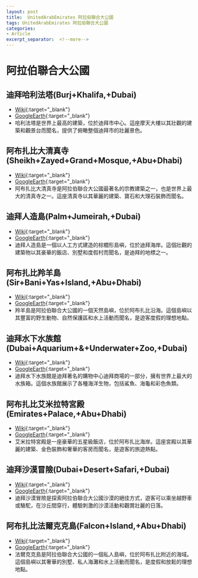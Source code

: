 ```yaml
---
layout: post
title:  UnitedArabEmirates 阿拉伯聯合大公國
tags: UnitedArabEmirates 阿拉伯聯合大公國 
categories:
- Article
excerpt_separator:  <!--more-->
---
```

# 阿拉伯聯合大公國
## 迪拜哈利法塔(Burj+Khalifa,+Dubai)
- [Wiki](https://zh.wikipedia.org/w/index.php?search=Burj+Khalifa,+Dubai "Wiki"){:target="_blank"} 
- [GoogleEarth](https://earth.google.com/web/search/Burj+Khalifa,+Dubai "GoogleEarth"){:target="_blank"} 
- 哈利法塔是世界上最高的建築，位於迪拜市中心。這座摩天大樓以其壯觀的建築和觀景台而聞名，提供了俯瞰整個迪拜市的壯麗景色。

## 阿布扎比大清真寺(Sheikh+Zayed+Grand+Mosque,+Abu+Dhabi)
- [Wiki](https://zh.wikipedia.org/w/index.php?search=Sheikh+Zayed+Grand+Mosque,+Abu+Dhabi "Wiki"){:target="_blank"} 
- [GoogleEarth](https://earth.google.com/web/search/Sheikh+Zayed+Grand+Mosque,+Abu+Dhabi "GoogleEarth"){:target="_blank"} 
- 阿布扎比大清真寺是阿拉伯聯合大公國最著名的宗教建築之一，也是世界上最大的清真寺之一。這座清真寺以其華麗的建築、寶石和大理石裝飾而聞名。

## 迪拜人造島(Palm+Jumeirah,+Dubai)
- [Wiki](https://zh.wikipedia.org/w/index.php?search=Palm+Jumeirah,+Dubai "Wiki"){:target="_blank"} 
- [GoogleEarth](https://earth.google.com/web/search/Palm+Jumeirah,+Dubai "GoogleEarth"){:target="_blank"} 
- 迪拜人造島是一個以人工方式建造的棕櫚形島嶼，位於迪拜海岸。這個壯觀的建築物以其豪華的飯店、別墅和度假村而聞名，是迪拜的地標之一。

## 阿布扎比羚羊島(Sir+Bani+Yas+Island,+Abu+Dhabi)
- [Wiki](https://zh.wikipedia.org/w/index.php?search=Sir+Bani+Yas+Island,+Abu+Dhabi "Wiki"){:target="_blank"} 
- [GoogleEarth](https://earth.google.com/web/search/Sir+Bani+Yas+Island,+Abu+Dhabi "GoogleEarth"){:target="_blank"} 
- 羚羊島是阿拉伯聯合大公國的一個天然島嶼，位於阿布扎比沿海。這個島嶼以其豐富的野生動物、自然保護區和水上活動而聞名，是遊客度假的理想地點。

## 迪拜水下水族館(Dubai+Aquarium+&+Underwater+Zoo,+Dubai)
- [Wiki](https://zh.wikipedia.org/w/index.php?search=Dubai+Aquarium+&+Underwater+Zoo,+Dubai "Wiki"){:target="_blank"} 
- [GoogleEarth](https://earth.google.com/web/search/Dubai+Aquarium+&+Underwater+Zoo,+Dubai "GoogleEarth"){:target="_blank"} 
- 迪拜水下水族館是迪拜著名的購物中心迪拜商場的一部分，擁有世界上最大的水族箱。這個水族館展示了各種海洋生物，包括鯊魚、海龜和彩色魚類。

## 阿布扎比艾米拉特宮殿(Emirates+Palace,+Abu+Dhabi)
- [Wiki](https://zh.wikipedia.org/w/index.php?search=Emirates+Palace,+Abu+Dhabi "Wiki"){:target="_blank"} 
- [GoogleEarth](https://earth.google.com/web/search/Emirates+Palace,+Abu+Dhabi "GoogleEarth"){:target="_blank"} 
- 艾米拉特宮殿是一座豪華的五星級飯店，位於阿布扎比海岸。這座宮殿以其華麗的建築、金色裝飾和奢華的客房而聞名，是遊客的旅遊熱點。

## 迪拜沙漠冒險(Dubai+Desert+Safari,+Dubai)
- [Wiki](https://zh.wikipedia.org/w/index.php?search=Dubai+Desert+Safari,+Dubai "Wiki"){:target="_blank"} 
- [GoogleEarth](https://earth.google.com/web/search/Dubai+Desert+Safari,+Dubai "GoogleEarth"){:target="_blank"} 
- 迪拜沙漠冒險是探索阿拉伯聯合大公國沙漠的絕佳方式，遊客可以乘坐越野車或駱駝，在沙丘間穿行，體驗刺激的沙漠活動和觀賞壯麗的日落。

## 阿布扎比法爾克克島(Falcon+Island,+Abu+Dhabi)
- [Wiki](https://zh.wikipedia.org/w/index.php?search=Falcon+Island,+Abu+Dhabi "Wiki"){:target="_blank"} 
- [GoogleEarth](https://earth.google.com/web/search/Falcon+Island,+Abu+Dhabi "GoogleEarth"){:target="_blank"} 
- 法爾克克島是阿拉伯聯合大公國的一個私人島嶼，位於阿布扎比附近的海域。這個島嶼以其奢華的別墅、私人海灘和水上活動而聞名，是度假和放鬆的理想地點。

